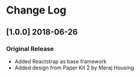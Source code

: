 # Change Log

## [1.0.0] 2018-06-26
### Original Release
- Added Reactstrap as base framework
- Added design from Paper Kit 2 by Meraj Housing
